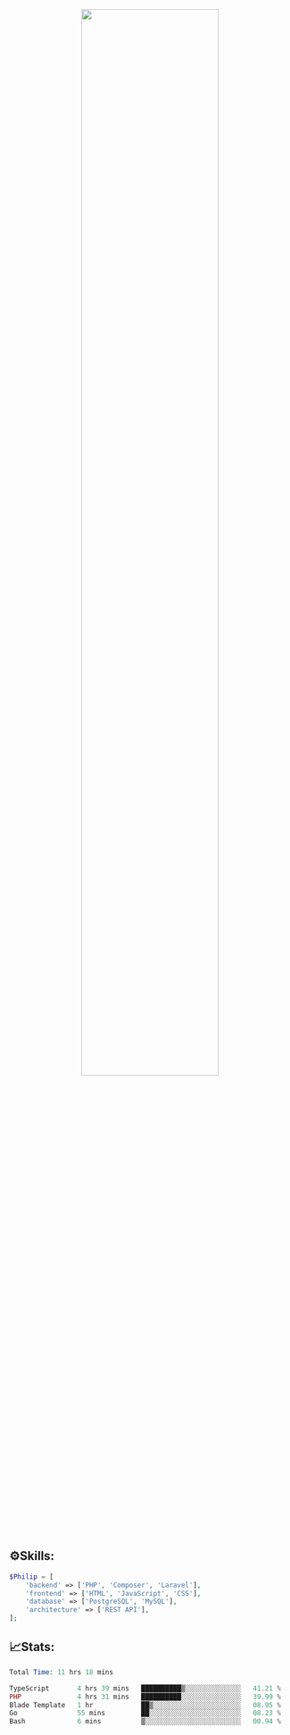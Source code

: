 <div align="center">
<img src="https://readme-typing-svg.demolab.com?font=Inconsolata&weight=500&size=50&duration=4000&pause=300&color=A7A459&center=true&vCenter=true&multiline=true&repeat=false&random=false&width=1300&height=140&lines=Hello,+Привет;I'm+Philip+a+beginner+backend+developer+in+php" width="70%" />
</div>

## ⚙️Skills:
```php
$Philip = [
    'backend' => ['PHP', 'Composer', 'Laravel'],
    'frontend' => ['HTML', 'JavaScript', 'CSS'],
    'database' => ['PostgreSQL', 'MySQL'],
    'architecture' => ['REST API'],
];
```
## 📈Stats:
<!--START_SECTION:waka-->

```PHP
Total Time: 11 hrs 18 mins

TypeScript       4 hrs 39 mins   ██████████▒░░░░░░░░░░░░░░   41.21 %
PHP              4 hrs 31 mins   ██████████░░░░░░░░░░░░░░░   39.99 %
Blade Template   1 hr            ██▒░░░░░░░░░░░░░░░░░░░░░░   08.95 %
Go               55 mins         ██░░░░░░░░░░░░░░░░░░░░░░░   08.23 %
Bash             6 mins          ▒░░░░░░░░░░░░░░░░░░░░░░░░   00.94 %
```

<!--END_SECTION:waka-->

